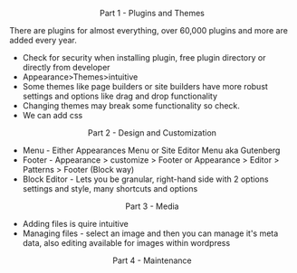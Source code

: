 <p align="center">Part 1 - Plugins and Themes</p>
There are plugins for almost everything, over 60,000 plugins and more are added every year.

- Check for security when installing plugin, free plugin directory or directly from developer
- Appearance>Themes>intuitive
- Some themes like page builders or site builders have more robust settings and options like drag and drop functionality
- Changing themes may break some functionality so check.
- We can add css

<p align="center">Part 2 - Design and Customization</p>

- Menu - Either Appearances Menu or Site Editor Menu aka Gutenberg
- Footer - Appearance > customize > Footer or Appearance > Editor > Patterns > Footer (Block way)
- Block Editor - Lets you be granular, right-hand side with 2 options settings and style, many shortcuts and options

<p align="center">Part 3 - Media</p>

- Adding files is quire intuitive
- Managing files - select an image and then you can manage it's meta data, also editing available for images within wordpress

<p align="center">Part 4 - Maintenance</p>
